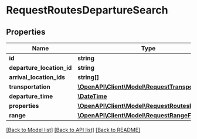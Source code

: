 # RequestRoutesDepartureSearch

## Properties
Name | Type | Description | Notes
------------ | ------------- | ------------- | -------------
**id** | **string** |  | 
**departure_location_id** | **string** |  | 
**arrival_location_ids** | **string[]** |  | 
**transportation** | [**\OpenAPI\Client\Model\RequestTransportation**](RequestTransportation.md) |  | 
**departure_time** | [**\DateTime**](\DateTime.md) |  | 
**properties** | [**\OpenAPI\Client\Model\RequestRoutesProperty[]**](RequestRoutesProperty.md) |  | 
**range** | [**\OpenAPI\Client\Model\RequestRangeFull**](RequestRangeFull.md) |  | [optional] 

[[Back to Model list]](../README.md#documentation-for-models) [[Back to API list]](../README.md#documentation-for-api-endpoints) [[Back to README]](../README.md)


